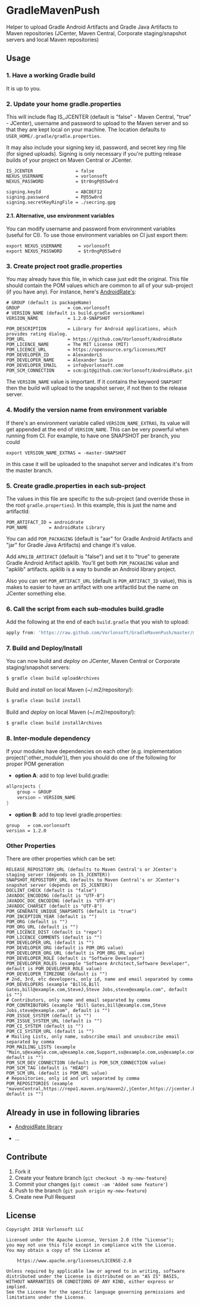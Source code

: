 GradleMavenPush
===============

Helper to upload Gradle Android Artifacts and Gradle Java Artifacts to Maven repositories (JCenter, Maven Central, Corporate staging/snapshot servers and local Maven repositories)

## Usage

### 1. Have a working Gradle build
It is up to you.

### 2. Update your home gradle.properties

This will include flag IS_JCENTER (default is "false" - Maven Central, "true" - JCenter), username and password to upload to the Maven server and so that they are kept local on your machine. The location defaults to `USER_HOME/.gradle/gradle.properties`.

It may also include your signing key id, password, and secret key ring file (for signed uploads).  Signing is only necessary if you're putting release builds of your project on Maven Central or JCenter.

```properties
IS_JCENTER                = false
NEXUS_USERNAME            = vorlonsoft
NEXUS_PASSWORD            = $tr0ngP@55w0rd

signing.keyId             = ABCDEF12
signing.password          = P@55w0rd
signing.secretKeyRingFile = ./secring.gpg
```

#### 2.1. Alternative, use environment variables

You can modify username and password from environment variables (useful for CI). To use those environment variables on CI just export them:

```properties
export NEXUS_USERNAME      = vorlonsoft
export NEXUS_PASSWORD      = $tr0ngP@55w0rd
```

### 3. Create project root gradle.properties
You may already have this file, in which case just edit the original. This file should contain the POM values which are common to all of your sub-project (if you have any). For instance, here's [AndroidRate's](https://github.com/Vorlonsoft/AndroidRate):

```properties
# GROUP (default is packageName)
GROUP                  = com.vorlonsoft
# VERSION_NAME (default is build.gradle versionName)
VERSION_NAME           = 1.2.0-SNAPSHOT

POM_DESCRIPTION        = Library for Android applications, which provides rating dialog.
POM_URL                = https://github.com/Vorlonsoft/AndroidRate
POM_LICENCE_NAME       = The MIT License (MIT)
POM_LICENCE_URL        = https://opensource.org/licenses/MIT
POM_DEVELOPER_ID       = AlexanderLS
POM_DEVELOPER_NAME     = Alexander Savin
POM_DEVELOPER_EMAIL    = info@vorlonsoft.com
POM_SCM_CONNECTION     = scm:git@github.com:Vorlonsoft/AndroidRate.git
```

The `VERSION_NAME` value is important. If it contains the keyword `SNAPSHOT` then the build will upload to the snapshot server, if not then to the release server.


### 4. Modify the version name from environment variable

If there's an environment variable called `VERSION_NAME_EXTRAS`, its value will get appended at the end of `VERSION_NAME`.
This can be very powerful when running from CI. For example, to have one SNAPSHOT per branch, you could

```properties
export VERSION_NAME_EXTRAS = -master-SNAPSHOT
```
in this case it will be uploaded to the snapshot server and indicates it's from the master branch.

### 5. Create gradle.properties in each sub-project
The values in this file are specific to the sub-project (and override those in the root `gradle.properties`). In this example, this is just the name and artifactId:

```properties
POM_ARTIFACT_ID = androidrate
POM_NAME        = AndroidRate Library
```

You can add `POM_PACKAGING` (default is "aar" for Gradle Android Artifacts and "jar" for Gradle Java Artifacts) and change it's value.

Add `APKLIB_ARTIFACT` (default is "false") and set it to "true" to generate Gradle Android Artifact apklib. You'll get both `POM_PACKAGING` value and "apklib" artifacts. apklib is a way to bundle an Android library project.

Also you can set `POM_ARTIFACT_URL` (default is `POM_ARTIFACT_ID` value), this is makes to easier to have an artifact with one artifactId but the name on JCenter something else.

### 6. Call the script from each sub-modules build.gradle

Add the following at the end of each `build.gradle` that you wish to upload:

```groovy
apply from: 'https://raw.github.com/Vorlonsoft/GradleMavenPush/master/maven-push.gradle'
```

### 7. Build and Deploy/Install

You can now build and *deploy* on JCenter, Maven Central or Corporate staging/snapshot servers:

```bash
$ gradle clean build uploadArchives
```

Build and *install* on local Maven (~/.m2/repository/):

```bash
$ gradle clean build install
```

Build and *deploy* on local Maven (~/.m2/repository/):

```bash
$ gradle clean build installArchives
```

### 8. Inter-module dependency

If your modules have dependencies on each other (e.g. implementation project(':other_module')), then you should do one of the following for proper POM generation

- **option A**: add to top level build.gradle:

```groovy
allprojects {
    group = GROUP
    version = VERSION_NAME
}
```

- **option B**: add to top level gradle.properties:

```properties
group   = com.vorlonsoft
version = 1.2.0
```

### Other Properties

There are other properties which can be set:

```properties
RELEASE_REPOSITORY_URL (defaults to Maven Central's or JCenter's staging server (depends on IS_JCENTER))
SNAPSHOT_REPOSITORY_URL (defaults to Maven Central's or JCenter's snapshot server (depends on IS_JCENTER))
DOCLINT_CHECK (default is "false")
JAVADOC_ENCODING (default is "UTF-8")
JAVADOC_DOC_ENCODING (default is "UTF-8")
JAVADOC_CHARSET (default is "UTF-8")
POM_GENERATE_UNIQUE_SNAPSHOTS (default is "true")
POM_INCEPTION_YEAR (default is "")
POM_ORG (default is "")
POM_ORG_URL (default is "")
POM_LICENCE_DIST (default is "repo")
POM_LICENCE_COMMENTS (default is "")
POM_DEVELOPER_URL (default is "")
POM_DEVELOPER_ORG (default is POM_ORG value)
POM_DEVELOPER_ORG_URL (default is POM_ORG_URL value)
POM_DEVELOPER_ROLE (default is "Software Developer")
POM_DEVELOPER_ROLES (example "Software Architect,Software Developer", default is POM_DEVELOPER_ROLE value)
POM_DEVELOPER_TIMEZONE (default is "")
# 2nd, 3rd, etc developers, only id, name and email separated by comma
POM_DEVELOPERS (example "BillG,Bill Gates,bill@example.com,SteveJ,Steve Jobs,steve@example.com", default is "")
# Contributors, only name and email separated by comma
POM_CONTRIBUTORS (example "Bill Gates,bill@example.com,Steve Jobs,steve@example.com", default is "")
POM_ISSUE_SYSTEM (default is "")
POM_ISSUE_SYSTEM_URL (default is "")
POM_CI_SYSTEM (default is "")
POM_CI_SYSTEM_URL (default is "")
# Mailing Lists, only name, subscribe email and unsubscribe email separated by comma
POM_MAILING_LISTS (example "Main,s@example.com,u@example.com,Support,ss@example.com,us@example.com", default is "")
POM_SCM_DEV_CONNECTION (default is POM_SCM_CONNECTION value)
POM_SCM_TAG (default is "HEAD")
POM_SCM_URL (default is POM_URL value)
# Repositories, only id and url separated by comma
POM_REPOSITORIES (example "mavenCentral,https://repo1.maven.org/maven2/,jCenter,https://jcenter.bintray.com/", default is "")
```

## Already in use in following libraries

* [AndroidRate library](https://github.com/Vorlonsoft/AndroidRate)

* ...

## Contribute

1. Fork it
2. Create your feature branch (`git checkout -b my-new-feature`)
3. Commit your changes (`git commit -am 'Added some feature'`)
4. Push to the branch (`git push origin my-new-feature`)
5. Create new Pull Request

## License

    Copyright 2018 Vorlonsoft LLC

    Licensed under the Apache License, Version 2.0 (the "License");
    you may not use this file except in compliance with the License.
    You may obtain a copy of the License at

        https://www.apache.org/licenses/LICENSE-2.0

    Unless required by applicable law or agreed to in writing, software
    distributed under the License is distributed on an "AS IS" BASIS,
    WITHOUT WARRANTIES OR CONDITIONS OF ANY KIND, either express or implied.
    See the License for the specific language governing permissions and
    limitations under the License.